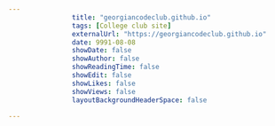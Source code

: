 ---
                title: "georgiancodeclub.github.io"
                tags: [College club site]
                externalUrl: "https://georgiancodeclub.github.io"
                date: 9991-08-08
                showDate: false
                showAuthor: false
                showReadingTime: false
                showEdit: false
                showLikes: false
                showViews: false
                layoutBackgroundHeaderSpace: false
                ---
